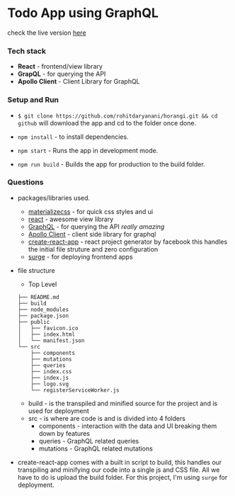 # Todo App using GraphQL

check the live version [here](http://rohit-horangi.surge.sh/)

### Tech stack

- **React** - frontend/view library
- **GrapQL** - for querying the API
- **Apollo Client** - Client Library for GraphQL

### Setup and Run

- `$ git clone https://github.com/rohitdaryanani/horangi.git && cd github` will download the app and cd to the folder once done.

- `npm install` - to install dependencies.
- `npm start` - Runs the app in development mode.
- `npm run build` - Builds the app for production to the build folder.

### Questions

- packages/libraries used.

  - [materializecss](https://materializecss.com//) - for quick css styles and ui
  - [react](https://facebook.github.io/react/) - awesome view library
  - [GraphQL](https://graphql.org/) - for querying the API *really amazing*
  - [Apollo Client](https://graphql.org/) - client side library for graphql 
  - [create-react-app](https://github.com/facebookincubator/create-react-app) - react project generator by facebook this handles the initial file struture and zero configuration
  - [surge](https://surge.sh/) - for deploying frontend apps

- file structure

  - Top Level

  ```
  ├── README.md
  ├── build
  ├── node_modules
  ├── package.json
  ├── public
  │   ├── favicon.ico
  │   ├── index.html
  │   └── manifest.json
  └── src
      ├── components
      ├── mutations
      ├── queries
      ├── index.css
      ├── index.js
      ├── logo.svg
      └── registerServiceWorker.js
  ```

  - build - is the transpiled and minified source for the project and is used for deployment
  - src - is where are code is and is divided into 4 folders
    - components - interaction with the data and UI breaking them down by features
    - queries - GraphQL related queries
    - mutations - GraphQL related mutations

- create-react-app comes with a built in script to build, this handles our transpiling and minifying our code into a single js and CSS file. All we have to do is upload the build folder.
  For this project, I'm using `surge` for deployment.
